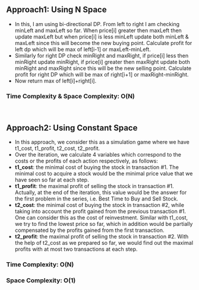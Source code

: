 ## Approach1: Using N Space
* In this, I am using bi-directional DP. From left to right I am checking minLeft and maxLeft so far. When price[i] greater then maxLeft then update maxLeft but when price[i] is less minLeft update both minLeft & maxLeft since this will become the new buying point. Calculate profit for left dp which will be max of left[i-1] or maxLeft-minLeft.
* Similarly for right DP check minRight and maxRight, if price[i] less then minRight update minRight, if price[i] greater then maxRight update both minRight and maxRight since this will be the new selling point. Calculate profit for right DP which will be max of right[i+1] or maxRight-minRight.
* Now return max of left[i]+right[i].
​
### Time Complexity & Space Complexity: O(N)
​
## Approach2: Using Constant Space
* In this approach, we consider this as a simulation game where we have t1_cost, t1_profit, t2_cost, t2_profit.
* Over the iteration, we calculate 4 variables which correspond to the costs or the profits of each action respectively, as follows:
* **t1_cost**: the minimal cost of buying the stock in transaction #1. The minimal cost to acquire a stock would be the minimal price value that we have seen so far at each step.
* **t1_profit**: the maximal profit of selling the stock in transaction #1. Actually, at the end of the iteration, this value would be the answer for the first problem in the series, i.e. Best Time to Buy and Sell Stock.
* **t2_cost**: the minimal cost of buying the stock in transaction #2, while taking into account the profit gained from the previous transaction #1. One can consider this as the cost of reinvestment. Similar with t1_cost, we try to find the lowest price so far, which in addition would be partially compensated by the profits gained from the first transaction.
* **t2_profit**: the maximal profit of selling the stock in transaction #2. With the help of t2_cost as we prepared so far, we would find out the maximal profits with at most two transactions at each step.
​
### Time Complexity: O(N)
### Space Complexity: O(1)